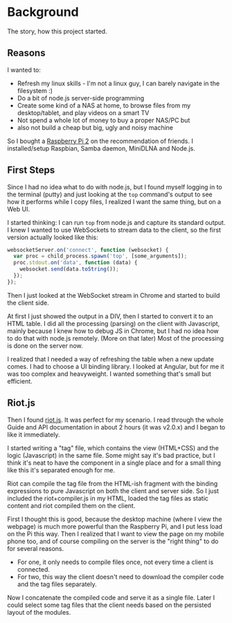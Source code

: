 Background
==========
The story, how this project started.

Reasons
-------
I wanted to:
 * Refresh my linux skills - I'm not a linux guy, I can barely navigate in the filesystem :)
 * Do a bit of node.js server-side programming
 * Create some kind of a NAS at home, to browse files from my desktop/tablet, and play videos on a smart TV
 * Not spend a whole lot of money to buy a proper NAS/PC but
 * also not build a cheap but big, ugly and noisy machine

So I bought a [Raspberry Pi 2](https://www.raspberrypi.org/products/raspberry-pi-2-model-b/) on the recommendation of friends.
I installed/setup Raspbian, Samba daemon, MiniDLNA and Node.js.

First Steps
-----------
Since I had no idea what to do with node.js, but I found myself logging in to the terminal (putty)
and just looking at the `top` command's output to see how it performs while I copy files, I realized I want the same thing, 
but on a Web UI.

I started thinking: I can run `top` from node.js and capture its standard output. I knew I wanted to use WebSockets to 
stream data to the client, so the first version actually looked like this:
```javascript
websocketServer.on('connect', function (websocket) {
  var proc = child_process.spawn('top', [some_arguments]);
  proc.stdout.on('data', function (data) {
    websocket.send(data.toString());
  });
});
```
Then I just looked at the WebSocket stream in Chrome and started to build the client side.

At first I just showed the output in a DIV, then I started to convert it to an HTML table. 
I did all the processing (parsing) on the client with Javascript, mainly because I knew how to debug JS in Chrome, 
but I had no idea how to do that with node.js remotely. (More on that later)
Most of the processing is done on the server now.

I realized that I needed a way of refreshing the table when a new update comes. I had to choose a UI binding library.
I looked at Angular, but for me it was too complex and heavyweight. I wanted something that's small but efficient. 

Riot.js
-------
Then I found [riot.js](http://riotjs.com/). It was perfect for my scenario. I read through the whole Guide and API 
documentation in about 2 hours (it was v2.0.x) and I began to like it immediately.

I started writing a "tag" file, which contains the view (HTML+CSS) and the logic (Javascript) in the same file. 
Some might say it's bad practice, but I think it's neat to have the component in a single place and 
for a small thing like this it's separated enough for me.

Riot can compile the tag file from the HTML-ish fragment with the binding expressions to pure Javascript on both 
the client and server side.
So I just included the riot+compiler.js in my HTML, loaded the tag files as static content and riot compiled them on the client.

First I thought this is good, because the desktop machine (where I view the webpage) is much more powerful than the Raspberry Pi,
and I put less load on the Pi this way. Then I realized that I want to view the page on my mobile phone too, and of course
compiling on the server is the "right thing" to do for several reasons. 
 
 * For one, it only needs to compile files once, not every time a client is connected. 
 * For two, this way the client doesn't need to download the compiler code and the tag files separately. 
 
Now I concatenate the compiled code and serve it as a single file. Later I could select some tag files that the client
needs based on the persisted layout of the modules.


